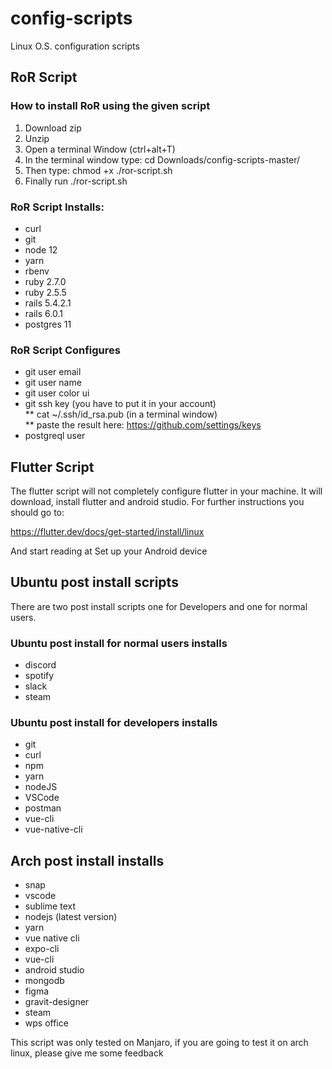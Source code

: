 # config-scripts
Linux O.S. configuration scripts

## RoR Script

### How to install RoR using the given script
1. Download zip
2. Unzip
3. Open a terminal Window (ctrl+alt+T)
4. In the terminal window type: cd Downloads/config-scripts-master/
5. Then type: chmod +x ./ror-script.sh
6. Finally run ./ror-script.sh

### RoR Script Installs:
* curl
* git
* node 12
* yarn
* rbenv
* ruby 2.7.0
* ruby 2.5.5
* rails 5.4.2.1
* rails 6.0.1
* postgres 11

### RoR Script Configures
* git user email
* git user name
* git user color ui
* git ssh key (you have to put it in your account) <br/>
  ** cat ~/.ssh/id_rsa.pub (in a terminal window) <br/>
  ** paste the result here: https://github.com/settings/keys <br/>
* postgreql user

## Flutter Script
The flutter script will not completely configure flutter in your machine. It will download, install flutter and android studio. For further instructions you should go to:

https://flutter.dev/docs/get-started/install/linux

And start reading at Set up your Android device

## Ubuntu post install scripts
There are two post install scripts one for Developers and one for normal users.
### Ubuntu post install for normal users installs
* discord
* spotify
* slack
* steam

### Ubuntu post install for developers installs
* git
* curl
* npm
* yarn
* nodeJS
* VSCode
* postman
* vue-cli
* vue-native-cli

## Arch post install installs
* snap
* vscode
* sublime text
* nodejs (latest version)
* yarn
* vue native cli
* expo-cli
* vue-cli
* android studio
* mongodb
* figma
* gravit-designer
* steam
* wps office

This script was only tested on Manjaro, if you are going to test it on arch linux, please give me some feedback
